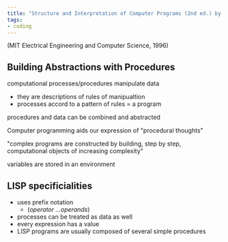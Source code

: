 ```yaml
---
title: "Structure and Interpretation of Computer Programs (2nd ed.) by Harold Abelson & Gerald Jay Sussman"
tags: 
- coding
---
```


(MIT Electrical Engineering and Computer Science, 1996)

## Building Abstractions with Procedures

computational processes/procedures manipulate data

*   they are descriptions of rules of manipualtion
*   processes accord to a pattern of rules = a program

procedures and data can be combined and abstracted

Computer programming aids our expression of "procedural thoughts"

"complex programs are constructed by building, step by step, computational objects of increasing complexity"

variables are stored in an environment

## LISP specificialities

*   uses prefix notation
    *   (_operator_ _...operands_)
*   processes can be treated as data as well
*   every expression has a value
*   LISP programs are usually composed of several simple procedures